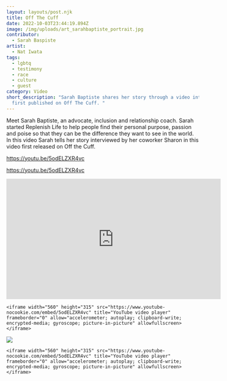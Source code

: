 ```yaml
---
layout: layouts/post.njk
title: Off The Cuff
date: 2022-10-03T23:44:19.894Z
image: /img/uploads/art_sarahbaptiste_portrait.jpg
contributor:
  - Sarah Baspiste
artist:
  - Nat Iwata
tags:
  - lgbtq
  - testimony
  - race
  - culture
  - guest
category: Video
short_description: "Sarah Baptiste shares her story through a video interview
  first published on Off The Cuff. "
---
```

M﻿eet Sarah Baptiste, an advocate, inclusion and relationship coach. Sarah started Replenish Life to help people find their personal purpose, passion and poise so that they can be the difference they want to see in the world. In this video Sarah tells her story interviewed by her coworker Sharon in this video first released on Off the Cuff. 

https://youtu.be/5odELZXR4vc

<https://youtu.be/5odELZXR4vc>

<iframe width="560" height="315" src="https://www.youtube-nocookie.com/embed/5odELZXR4vc" title="YouTube video player" frameborder="0" allow="accelerometer; autoplay; clipboard-write; encrypted-media; gyroscope; picture-in-picture" allowfullscreen></iframe>

`<iframe width="560" height="315" src="https://www.youtube-nocookie.com/embed/5odELZXR4vc" title="YouTube video player" frameborder="0" allow="accelerometer; autoplay; clipboard-write; encrypted-media; gyroscope; picture-in-picture" allowfullscreen></iframe>`

![](https://youtu.be/5odELZXR4vc)

```
<iframe width="560" height="315" src="https://www.youtube-nocookie.com/embed/5odELZXR4vc" title="YouTube video player" frameborder="0" allow="accelerometer; autoplay; clipboard-write; encrypted-media; gyroscope; picture-in-picture" allowfullscreen></iframe>
```